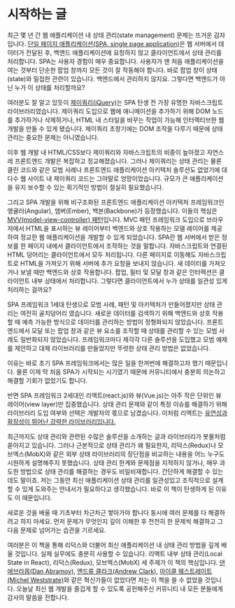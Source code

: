 # 시작하는 글

최근 몇 년 간 웹 애플리케이션 내 상태 관리(state management) 문제는 뜨거운 감자입니다. [단일 페이지 애플리케이션(SPA, single page application)](https://en.wikipedia.org/wiki/Single-page_application)은 웹 서버에서 데이터가 전달된 후, 백엔드 애플리케이션에 요청하지 않고 클라이언트에서 상태 관리를 처리합니다. SPA는 사용자 경험이 매우 중요합니다. 사용자가 맨 처음 애플리케이션을 여는 것부터 단순한 팝업 창까지 모든 것이 잘 작동해야 합니다. 바로 팝업 창이 상태(state)와 밀접한 관련이 있습니다. 백엔드에서 관리하지 않지요. 그렇다면 백엔드가 아닌 누가 이 상태를 처리할까요?

여러분도 잘 알고 있듯이 [제이쿼리(jQuery)](https://en.wikipedia.org/wiki/JQuery)는 SPA 탄생 전 가장 유명한 자바스크립트 라이브러리였습니다. 제이쿼리 도입으로 웹에 애니메이션을 추가하기 위해 DOM 노드를 추가하거나 삭제하거나, HTML 내 스타일을 바꾸는 작업이 가능해 인터렉티브한 웹 개발을 만들 수 있게 됐습니다. 제이쿼리 초창기에는 DOM 조작을 다루기 때문에 상태 관리는 중요한 문제는 아니였습니다.

이후 웹 개발 내 HTML/CSS보다 제이쿼리와 자바스크립트의 비중이 높아졌고 자연스레 프론트엔드 개발은 복잡하고 정교해졌습니다. 그러나 제이쿼리는 상태 관리는 물론 클린 코드와 같은 모범 사례나 프론트엔드 애플리케이션 아키텍처 솔루션도 없었기에 대다수 웹 사이트 내 제이쿼리 코드는 그야말로 엉망이었습니다. 규모가 큰 애플리케이션을 유지 보수할 수 있는 획기적인 방법이 절실히 필요했습니다.

그리고 SPA 개발을 위해 비구조화된 프론트엔드 애플리케이션 아키텍처 프레임워크인 앵귤러(Angular), 엠버(Ember), 백본(Backbone)가 등장했습니다. 이들의 핵심은 [MVV(model-view-controller) 패턴](https://en.wikipedia.org/wiki/Model-view-controller)입니다. MVC 패턴 프레임워크 도입으로 브라우저에서 HTML을 표시하는 뷰 레이어부터 백엔드와 상호 작용하는 모델 레이어를 제공하여 정교한 웹 애플리케이션을 개발할 수 있게 되었습니다. SPA란 웹 서버에서 받은 정보를 한 페이지 내에서 클라이언트에서 조작하는 것을 말합니다. 자바스크립트와 연결된 HTML 덩어리는 클라이언트에서 모두 처리됩니다. 다른 페이지로 이동해도 자바스크립트로 HTML을 가져오기 위해 서버에 추가 요청을 보내지 않습니다. 새 데이터를 가져오거나 보낼 때만 백엔드와 상호 작용합니다. 팝업, 필터 및 모달 창과 같은 인터렉션은 클라이언트 내부 상태에서 처리합니다. 그렇다면 클라이언트에서 누가 상태를 일관성 있게 처리하는 걸까요?

SPA 프레임워크 1세대 탄생으로 모범 사례, 패턴 및 아키텍처가 만들어졌지만 상태 관리는 여전히 골치덩어리 였습니다. 새로운 데이터를 검색하기 위해 백엔드와 상호 작용할 때 예측 가능한 방식으로 데이터를 관리하는 방법이 정형화되지 않았습니다. 프론트엔드에서 모달 또는 팝업 창과 같은 뷰 요소를 조작할 때 상태를 관리할 수 있는 모범 사례도 일반화되지 않았습니다. 프레임워크마다 제각각 다른 솔루션을 도입했고 모범 예제를 제안하고 대체 라이브러리를 만들었지만 뚜렷한 상태 관리 방법은 없었습니다.

이유는 바로 초기 SPA 프레임워크에서는 많은 일을 한꺼번에 해결하고자 했기 때문입니다. 물론 이제 막 처음 SPA가 시작되는 시기였기 때문에 커뮤니티에서 충분희 의논하고 해결할 기회가 없었기도 합니다.

반면 SPA 프레임워크 2세대인 리액트(react.js)와 뷰(Vue.js)는 아주 작은 단위인 뷰 레이어(view layer)만 집중했습니다. 상태 관리 문제와 같이 특정 이슈를 해결하기 위해 라이브러리 도입 여부와 선택은 개발자의 몫으로 남겼습니다. 이처럼 리액트는 [유연성과 확장성이 뛰어난 강력한 라이브러리입니다.]((https://www.robinwieruch.de/reasons-why-i-moved-from-angular-to-react/))

최근까지도 상태 관리와 관련된 수많은 솔루션을 소개하는 글과 라이브러리가 봇물처럼 쏟아지고 있습니다. 그러나 근본적으로 상태 관리가 왜 필요한지, 리덕스(Redux)나 모브엑스(MobX)와 같은 외부 상태 라이브러리의 장단점을 비교하는 내용을 어느 누구도 시원하게 설명해주지 못했습니다. 상태 관리 한계와 문제점을 지적하지 않거나, 매우 과도한 방법으로 상태 관리를 해결하는 경우도 비일비재합니다. 간단하게 해결할 수 있는데도 말이죠. 저는 그동안 최신 애플리케이션 상태 관리를 일관성있고 조직적으로 설계할 수 있게 도와주는 안내서가 필요하다고 생각했습니다. 바로 이 책이 탄생하게 된 이유도 이 때문입니다.

새로운 것을 배울 때 기초부터 차근차근 쌓아가야 합니다 동시에 여러 문제를 다 해결하려고 하지 마세요. 먼저 문제가 무엇인지 깊이 이해한 후 천천히 한 문제씩 해결하고 그 다음 문제로 넘어가는 습관을 기르세요.

여러분은 이 책을 통해 리덕스와 더불어 최신 애플리케이션 내 상태 관리 방법을 깊게 배울 것입니다. 실제 실무에도 충분히 사용할 수 있습니다. 리액트 내부 상태 관리(Local State in React), 리덕스(Redux), 모브엑스(MobX) 세 주제가 이 책의 핵심입니다. [댄 애브라몹(Dan Abramov)](https://twitter.com/dan_abramov), [앤드류 클라크(Andrew Clark)](https://twitter.com/acdlite), [마이클 웨스트레이트(Michel Weststrate)](https://twitter.com/mweststrate)와 같은 혁신가들이 없었다면 저는 이 책을 쓸 수 없었을 것입니다. 오늘날 최신 웹 개발을 즐겁게 할 수 있도록 공헌해주신 커뮤니티 내 모든 분들에게 감사의 말씀을 전합니다.
